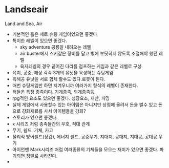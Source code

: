 # Landseair
Land and Sea, Air

- 기본적인 틀은 세로 슈팅 게임이었으면 좋겠다
- 특이한 레벨이 있으면 좋겠다.
    - sky adventure 공룡알 내려오는 레벨
    - air buster에서 스키같은 장비를 달고 벾에 부딧히지 않도록 조절해야 했던 레벨
    - 육지레벨의 경우 끝어진 다리를 점프하는 게임과 같은 레벨로 구성
- 육지, 공중, 해상 각각 3개의 유닛을 육성하는 슈팅게임
- 육해공 유닛을 서로 합체 할수도 있다.로봇이 된다.
- 매번 슈팅게임만 하면 지겨우니까 여러가지 형식의 레벨이 존재한다.
- 적들은 특정 종족이다. 기계종족, 외계종족등.
- rpg적인 요소도 있으면 좋겠다. 성장요소, 재산, 파밍
- 실제 게임에서 사용할수 있는 아이템은 아니지만 상점에 올려서 돈을 벌수 있고 돈으로 강화재료를 사서 아이템들을 강화?
- 스토리가 있으면 좋겠다.
- x 시리즈 처럼 종족들간의 우호, 적대 관계
- 무기, 쉴드, 기체, 카고
- 물리적 방어쉴드(장갑), 에너지 쉴드, 공중무기, 지대지, 공대지, 지대공, 공대공 무기
- 아이언맨 Mark시리즈 처럼 여러종류의 기체들을 모으는 재미가 있으면 좋겠다. 파괴되면 정말로 사라진다.
- 
